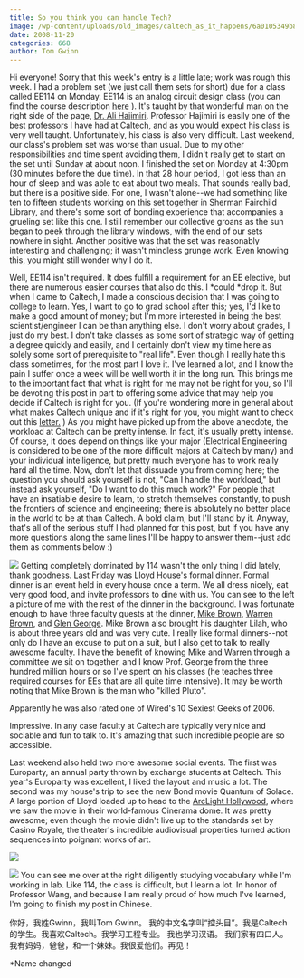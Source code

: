```yaml
---
title: So you think you can handle Tech?
image: /wp-content/uploads/old_images/caltech_as_it_happens/6a0105349b8251970b01053602eec3970b.jpg
date: 2008-11-20
categories: 668
author: Tom Gwinn
---
```


Hi everyone! Sorry that this week's entry is a little late; work was rough this week. I had a problem set (we just call them sets for short) due for a class called EE114 on Monday. EE114 is an analog circuit design class (you can find the course description [here](https://pr.caltech.edu/catalog/courses/listing/ee.html) ). It's taught by that wonderful man on the right side of the page, [Dr. Ali Hajimiri](https://www.its.caltech.edu/%7Ehajimiri/). Professor Hajimiri is easily one of the best professors I have had at Caltech, and as you would expect his class is very well taught. Unfortunately, his class is also very difficult. Last weekend, our class's problem set was worse than usual. Due to my other responsibilities and time spent avoiding them, I didn't really get to start on the set until Sunday at about noon. I finished the set on Monday at 4:30pm (30 minutes before the due time). In that 28 hour period, I got less than an hour of sleep and was able to eat about two meals. That sounds really bad, but there is a positive side. For one, I wasn't alone--we had something like ten to fifteen students working on this set together in Sherman Fairchild Library, and there's some sort of bonding experience that accompanies a grueling set like this one. I still remember our collective groans as the sun began to peek through the library windows, with the end of our sets nowhere in sight. Another positive was that the set was reasonably interesting and challenging; it wasn't mindless grunge work. Even knowing this, you might still wonder why I do it.

Well, EE114 isn't required. It does fulfill a requirement for an EE elective, but there are numerous easier courses that also do this. I *could *drop it. But when I came to Caltech, I made a conscious decision that I was going to college to learn. Yes, I want to go to grad school after this; yes, I'd like to make a good amount of money; but I'm more interested in being the best scientist/engineer I can be than anything else. I don't worry about grades, I just do my best. I don't take classes as some sort of strategic way of getting a degree quickly and easily, and I certainly don't view my time here as solely some sort of prerequisite to "real life". 
Even though I really hate this class sometimes, for the most part I love it. I've learned a lot, and I know the pain I suffer once a week will be well worth it in the long run. This brings me to the important fact that what is right for me may not be right for you, so I'll be devoting this post in part to offering some advice that may help you decide if Caltech is right for you. (If you're wondering more in general about what makes Caltech unique and if it's right for you, you might want to check out this [letter.](https://www.its.caltech.edu/%7Etgwinn/Caltech.pdf) )
As you might have picked up from the above anecdote, the workload at Caltech can be pretty intense. In fact, it's usually pretty intense. Of course, it does depend on things like your major (Electrical Engineering is considered to be one of the more difficult majors at Caltech by many) and your individual intelligence, but pretty much everyone has to work really hard all the time. Now, don't let that dissuade you from coming here; the question you should ask yourself is not, "Can I handle the workload," but instead ask yourself, "Do I want to do this much work?" For people that have an insatiable desire to learn, to stretch themselves constantly, to push the frontiers of science and engineering; there is absolutely no better place in the world to be at than Caltech. A bold claim, but I'll stand by it. 
Anyway, that's all of the serious stuff I had planned for this post, but if you have any more questions along the same lines I'll be happy to answer them--just add them as comments below :)


![](/old_images/caltech_as_it_happens/6a0105349b8251970b0105360ad6ee970c.jpg) Getting completely dominated by 114 wasn't the only thing I did lately, thank goodness. Last Friday was Lloyd House's formal dinner. Formal dinner is an event held in every house once a term. We all dress nicely, eat very good food, and invite professors to dine with us. You can see to the left a picture of me with the rest of the dinner in the background. I was fortunate enough to have three faculty guests at the dinner, [Mike Brown](https://www.gps.caltech.edu/%7Embrown/), [Warren Brown](https://www.hss.caltech.edu/people/faculty/wcb), and [Glen George](https://directory.caltech.edu/cgi-bin/search.cgi?uid=gleng). Mike Brown also brought his daughter Lilah, who is about three years old and was very cute. I really like formal dinners--not only do I have an excuse to put on a suit, but I also get to talk to really awesome faculty. I have the benefit of knowing Mike and Warren through a committee we sit on together, and I know Prof. George from the three hundred million hours or so I've spent on his classes (he teaches three required courses for EEs that are all quite time intensive). It may be worth noting that Mike Brown is the man who "killed Pluto".

Apparently he was also rated one of Wired's 10 Sexiest Geeks of 2006.

Impressive. In any case faculty at Caltech are typically very nice and sociable and fun to talk to. It's amazing that such incredible people are so accessible.

Last weekend also held two more awesome social events. The first was Europarty, an annual party thrown by exchange students at Caltech. This year's Europarty was excellent, I liked the layout and music a lot. 
The second was my house's trip to see the new Bond movie Quantum of Solace. A large portion of Lloyd loaded up to head to the [ArcLight Hollywood](https://en.wikipedia.org/wiki/ArcLight_Hollywood), where we saw the movie in their world-famous Cinerama dome. It was pretty awesome; even though the movie didn't live up to the standards set by Casino Royale, the theater's incredible audiovisual properties turned action sequences into poignant works of art.


![](/old_images/caltech_as_it_happens/6a0105349b8251970b0105360318d4970b.jpg)

![](/old_images/caltech_as_it_happens/6a0105349b8251970b0105360aba3e970c.jpg) You can see me over at the right diligently studying vocabulary while I'm working in lab. Like 114, the class is difficult, but I learn a lot. In honor of Professor Wang, and because I am really proud of how much I've learned, I'm going to finish my post in Chinese.

你好，我姓Gwinn，我叫Tom Gwinn。 我的中文名字叫“控头目”。我是Caltech的学生。我喜欢Caltech。我学习工程专业。 我也学习汉语。 我们家有四口人。 我有妈妈，爸爸，和一个妹妹。我很爱他们。再见！

*Name changed


